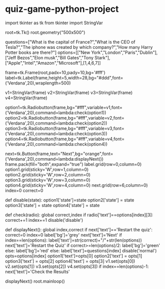 # quiz-game-python-project
import tkinter as tk
from tkinter import StringVar

root=tk.Tk()
root.geometry("500x500")

questions=["What is the capital of France?","What is the CEO of Tesla?","The iphone was created by which company?","How many Harry Potter books are there?"]
options=[["New York","London","Paris","Dublin"],["Jeff Bezos","Elon musk","Bill Gates","Tony Stark"],["Apple","Intel","Amazon","Microsoft"],[1,4,6,7]]

frame=tk.Frame(root,padx=10,pady=10,bg='#fff')
label=tk.Label(frame,height=5,width=28,bg="#ddd",font=('Verdana',20),wraplength=500)

v1=StringVar(frame)
v2=StringVar(frame)
v3=StringVar(frame)
v4=StringVar(frame)

option1=tk.Radiobutton(frame,bg="#fff",variable=v1,font=('Verdana',20),command=lambda:check(option1))
option2=tk.Radiobutton(frame,bg="#fff",variable=v2,font=('Verdana',20),command=lambda:check(option2))
option3=tk.Radiobutton(frame,bg="#fff",variable=v3,font=('Verdana',20),command=lambda:check(option3))
option4=tk.Radiobutton(frame,bg="#fff",variable=v4,font=('Verdana',20),command=lambda:check(option4))

next=tk.Button(frame,text="Next",bg="orange",font=('Verdana',20),command=lambda:displayNext())
frame.pack(fill="both",expand="true")
label.grid(row=0,column=0)
option1.grid(sticky='W',row=1,column=0)
option2.grid(sticky='W',row=2,column=0)
option3.grid(sticky='W',row=3,column=0)
option4.grid(sticky='W',row=4,column=0)
next.grid(row=6,column=0)
index=0
correct=0

def disable(state):
    option1['state']=state
    option2['state'] = state
    option3['state'] = state
    option4['state'] = state

def check(radio):
    global correct,index
    if radio['text']==options[index][3]:
        correct+=1
    index+=1
    disable('disable')

def displayNext():
    global index,correct
    if next['text']=='Restart the quiz':
        correct=0
        index=0
        label['bg']='grey'
        next['text']='Next'
    if index==len(options):
        label['text']=str(correct)+"/"+str(len(options))
        next['text']='Restart the Quiz'
        if correct>=len(options)/2:
            label['bg']='green'
        else:
            label['bg']='red'
    else:
        label['text']=questions[index]
        disable('normal')
        opts=options[index]
        option1['text']=opts[0]
        option2['text'] = opts[1]
        option3['text'] = opts[2]
        option4['text'] = opts[3]
        v1.set(opts[0])
        v2.set(opts[1])
        v3.set(opts[2])
        v4.set(opts[3])
        if index==len(options)-1:
            next['text']='Check the Results'

displayNext()
root.mainloop()

